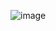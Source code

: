 ![image](https://github.com/RODRIGOSOARESMOVELARIA/INFORMATICA/assets/162647822/7f5756c0-a656-471b-8713-94c609544fb3)
